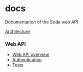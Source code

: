 # docs
Documentation of the Soda web API

[Architecture](architecture.md)

### Web API

* [Web API overview](web-api-overview.md)
* [Authentication](authentication.md)
* [Tests](tests.md)
